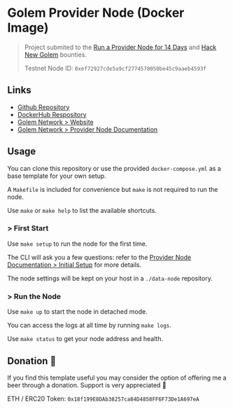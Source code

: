 #  Golem Provider Node (Docker Image)

> Project submited to the [Run a Provider Node for 14 Days](https://gitcoin.co/issue/golemfactory/yagna/880/100024489) and [Hack New Golem](https://gitcoin.co/issue/golemfactory/hackathons/6/100024411) bounties.
> 
> Testnet Node ID: `0xef72927cde5a9cf2774578050be45c9aaeb4593f`

## Links

- [Github Repository](https://github.com/alexandre-abrioux/golem-node)
- [DockerHub Respository](https://hub.docker.com/r/aabrioux/golem-node)
- [Golem Network > Website](https://golem.network/)
- [Golem Network > Provider Node Documentation](https://handbook.golem.network/provider-tutorials/provider-tutorial)

## Usage

You can clone this repository or use the provided `docker-compose.yml` as a base template for your own setup.

A `Makefile` is included for convenience but `make` is not required to run the node.

Use `make` or `make help` to list the available shortcuts.

### > First Start

Use `make setup` to run the node for the first time.

The CLI will ask you a few questions: refer to the [Provider Node Documentation > Initial Setup](https://handbook.golem.network/provider-tutorials/provider-tutorial#initial-setup) for more details.

The node settings will be kept on your host in a `./data-node` repository.

### > Run the Node

Use `make up` to start the node in detached mode.

You can access the logs at all time by running `make logs`.

Use `make status` to get your node address and health.

## Donation :beer:

If you find this template useful you may consider the option of offering me a beer through a donation. Support is very appreciated :slightly_smiling_face:

ETH / ERC20 Token: `0x18f199E8DAb38257ca84D4858FF6F73De1A697eA`
